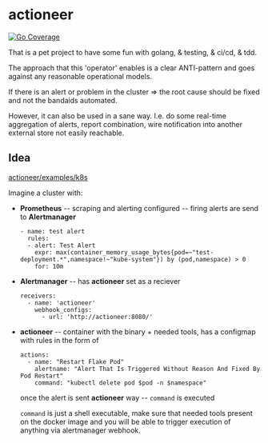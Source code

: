 # actioneer

[![Go Coverage](https://github.com/Evedel/actioneer/wiki/coverage.svg)](https://raw.githack.com/wiki/Evedel/actioneer/coverage.html)

That is a pet project to have some fun with golang, & testing, & ci/cd, & tdd.

The approach that this 'operator' enables is a clear ANTI-pattern and goes against any reasonable operational models.

If there is an alert or problem in the cluster => the root cause should be fixed and not the bandaids automated.

However, it can also be used in a sane way. I.e. do some real-time aggregation of alerts, report combination, wire notification into another external store not easily reachable. 

## Idea
[actioneer/examples/k8s](https://github.com/Evedel/actioneer/tree/main/examples/k8s)

Imagine a cluster with:
 - **Prometheus** -- scraping and alerting configured -- firing alerts are send to **Alertmanager**
    ```
    - name: test alert
      rules:
      - alert: Test Alert
        expr: max(container_memory_usage_bytes{pod=~"test-deployment.*",namespace!~"kube-system"}) by (pod,namespace) > 0
        for: 10m
    ```
 - **Alertmanager** -- has **actioneer** set as a reciever
    ```
    receivers:
      - name: 'actioneer'
        webhook_configs:
          - url: 'http://actioneer:8080/'
    ```
 - **actioneer** -- container with the binary + needed tools, has a configmap with rules in the form of
    ```
    actions:
      - name: "Restart Flake Pod"
        alertname: "Alert That Is Triggered Without Reason And Fixed By Pod Restart"
        command: "kubectl delete pod $pod -n $namespace"
    ```
    once the alert is sent **actioneer** way -- `command` is executed

    `command` is just a shell executable, make sure that needed tools present on the docker image and you will be able to trigger execution of anything via alertmanager webhook.
    